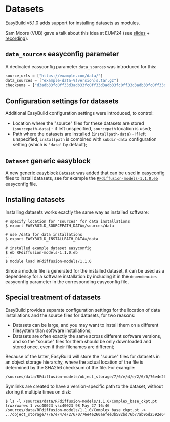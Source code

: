 # Datasets

EasyBuild v5.1.0 adds support for installing datasets as modules.

Sam Moors (VUB) gave a talk about this idea at EUM'24 (see [slides](https://users.ugent.be/~kehoste/eum24/019_eum24_datasets.pdf) + [recording](https://www.youtube.com/watch?v=13q_aKDDv9k&list=PLhnGtSmEGEQild9FmlP8Qmz9Csc_gOJKF&index=20&pp=gAQBiAQB)).

## `data_sources` easyconfig parameter

A dedicated easyconfig parameter `data_sources` was introduced for this:

```python
source_urls = ["https://example.com/data/"]
data_sources = ["example-data-%(version)s.tar.gz"]
checksums = ["d3adb33fc0ff33d3adb33fc0ff33d3adb33fc0ff33d3adb33fc0ff33d3adb33f"]
```

## Configuration settings for datasets

Additional EasyBuild configuration settings were introduced, to control:

* Location where the "source" files for these datasets are stored (`sourcepath-data`) - if left unspecified, `sourcepath` location is used;
* Path where the datasets are installed (`installpath-data`) - if left unspecified, `installpath` is combined with `subdir-data` configuration setting (which is `'data'` by default);

## `Dataset` generic easyblock

A new [generic easyblock `Dataset`](https://github.com/easybuilders/easybuild-easyblocks/blob/main/easybuild/easyblocks/generic/dataset.py) was added that can be used in easyconfig files to install datasets, see for example the [`RFdiffusion-models-1.1.0.eb`](https://github.com/easybuilders/easybuild-easyconfigs/blob/main/easybuild/easyconfigs/r/RFdiffusion-models/RFdiffusion-models-1.1.0.eb) easyconfig file.

## Installing datasets

Installing datasets works exactly the same way as installed software:

```shell
# specify location for "sources" for data installations
$ export EASYBUILD_SOURCEPATH_DATA=/sources/data

# use /data for data installations
$ export EASYBUILD_INSTALLPATH_DATA=/data

# installed example dataset easyconfig
$ eb RFdiffusion-models-1.1.0.eb
...
$ module load RFdiffusion-models/1.1.0
```

Since a module file is generated for the installed dataset, it can be used as a dependency for a software installation by including it in the `dependencies` easyconfig parameter in the corresponding easyconfig file.

## Special treatment of datasets

EasyBuild provides separate configuration settings for the location of data installations and the source files for datasets, for two reasons:

* Datasets can be large, and you may want to install them on a different filesystem than software installations;
* Datasets are often exactly the same across different software versions, and so the "source" files for them should be only downloaded and stored once, even if their filenames are different;

Because of the latter, EasyBuild will store the "source" files for datasets in an object storage hierarchy, where the actual location of the file is determined by the SHA256 checksum of the file. For example:

```txt
/sources/data/RFdiffusion-models/object_storage/7/6/e/4/e/2/6/0/76e4e260aefee3b582bd76b77ab95d2592e64f00c51bf344968ab9239f3250bc
```

Symlinks are created to have a version-specific path to the dataset, without storing it multiple times on disk:

```shell
$ ls -l /sources/data/RFdiffusion-models/1.1.0/Complex_base_ckpt.pt
lrwxrwxrwx 1 vsc40023 vsc40023 98 May 27 16:46 /sources/data/RFdiffusion-models/1.1.0/Complex_base_ckpt.pt -> ../object_storage/7/6/e/4/e/2/6/0/76e4e260aefee3b582bd76b77ab95d2592e64f00c51bf344968ab9239f3250bc
```

